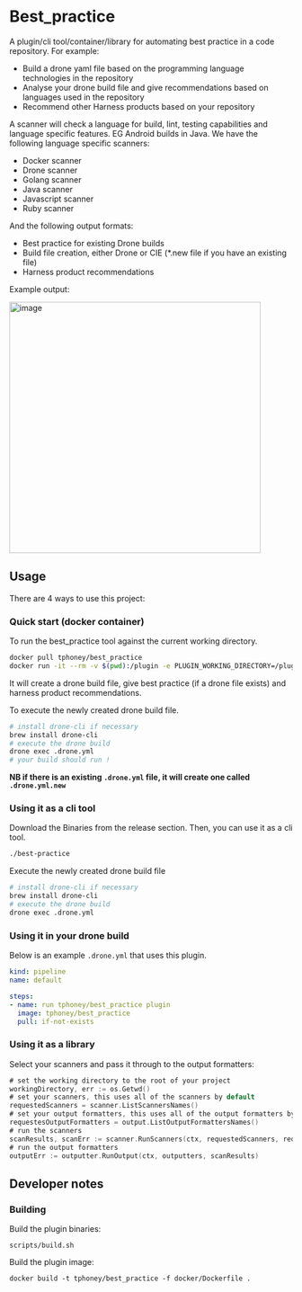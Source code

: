 # Best_practice

A plugin/cli tool/container/library for automating best practice in a code repository. For example:

- Build a drone yaml file based on the programming language technologies in the repository
- Analyse your drone build file and give recommendations based on languages used in the repository
- Recommend other Harness products based on your repository

A scanner will check a language for build, lint, testing capabilities and language specific features. EG Android builds in Java. We have the following language specific scanners:

- Docker scanner
- Drone scanner
- Golang scanner
- Java scanner
- Javascript scanner
- Ruby scanner

And the following output formats:

- Best practice for existing Drone builds
- Build file creation, either Drone or CIE (*.new file if you have an existing file)
- Harness product recommendations

Example output:

<img width="447" alt="image" src="https://user-images.githubusercontent.com/10402706/175973905-0eaa76f9-5d9e-4f4e-8305-03c1021169b0.png">

## Usage

There are 4 ways to use this project:

### Quick start (docker container)

To run the best_practice tool against the current working directory.

```bash
docker pull tphoney/best_practice
docker run -it --rm -v $(pwd):/plugin -e PLUGIN_WORKING_DIRECTORY=/plugin tphoney/best_practice
```

It will create a drone build file, give best practice (if a drone file exists) and harness product recommendations.

To execute the newly created drone build file.

```bash
# install drone-cli if necessary
brew install drone-cli
# execute the drone build
drone exec .drone.yml
# your build should run !
```

**NB if there is an existing `.drone.yml` file, it will create one called `.drone.yml.new`**

### Using it as a cli tool

Download the Binaries from the release section. Then, you can use it as a cli tool.

```bash
./best-practice
```

Execute the newly created drone build file

```bash
# install drone-cli if necessary
brew install drone-cli
# execute the drone build
drone exec .drone.yml
```

### Using it in your drone build

Below is an example `.drone.yml` that uses this plugin.

```yaml
kind: pipeline
name: default

steps:
- name: run tphoney/best_practice plugin
  image: tphoney/best_practice
  pull: if-not-exists
```

### Using it as a library

Select your scanners and pass it through to the output formatters:

```go
# set the working directory to the root of your project
workingDirectory, err := os.Getwd()
# set your scanners, this uses all of the scanners by default
requestedScanners = scanner.ListScannersNames()
# set your output formatters, this uses all of the output formatters by default
requestesOutputFormatters = output.ListOutputFormattersNames()
# run the scanners
scanResults, scanErr := scanner.RunScanners(ctx, requestedScanners, requestesOutputFormatters)
# run the output formatters
outputErr := outputter.RunOutput(ctx, outputters, scanResults)
```

## Developer notes

### Building

Build the plugin binaries:

```text
scripts/build.sh
```

Build the plugin image:

```text
docker build -t tphoney/best_practice -f docker/Dockerfile .
```

